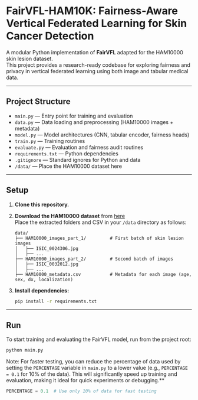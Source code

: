 # FairVFL-HAM10K: Fairness-Aware Vertical Federated Learning for Skin Cancer Detection

A modular Python implementation of **FairVFL** adapted for the HAM10000 skin lesion dataset.  
This project provides a research-ready codebase for exploring fairness and privacy in vertical federated learning using both image and tabular medical data.

---

## Project Structure

- `main.py` — Entry point for training and evaluation
- `data.py` — Data loading and preprocessing (HAM10000 images + metadata)  
- `model.py` — Model architectures (CNN, tabular encoder, fairness heads)  
- `train.py` — Training routines  
- `evaluate.py` — Evaluation and fairness audit routines  
- `requirements.txt` — Python dependencies  
- `.gitignore` — Standard ignores for Python and data  
- `/data/` — Place the HAM10000 dataset here

---

## Setup

1. **Clone this repository.**

2. **Download the HAM10000 dataset** from [here](https://www.kaggle.com/datasets/kmader/skin-cancer-mnist-ham10000)  
   Place the extracted folders and CSV in your `/data` directory as follows:

    ```
    data/
    ├── HAM10000_images_part_1/         # First batch of skin lesion images
    │   ├── ISIC_0024306.jpg
    │   ├── ...
    ├── HAM10000_images_part_2/         # Second batch of images
    │   ├── ISIC_0032012.jpg
    │   ├── ...
    ├── HAM10000_metadata.csv           # Metadata for each image (age, sex, dx, localization)
    ```


3. **Install dependencies:**

    ```bash
    pip install -r requirements.txt
    ```

---

## Run

To start training and evaluating the FairVFL model, run from the project root:

```bash
python main.py
```
Note: For faster testing, you can reduce the percentage of data used by setting the `PERCENTAGE` variable in `main.py` to a lower value (e.g., `PERCENTAGE = 0.1` for 10% of the data). This will significantly speed up training and evaluation, making it ideal for quick experiments or debugging.**

```python
PERCENTAGE = 0.1  # Use only 10% of data for fast testing
